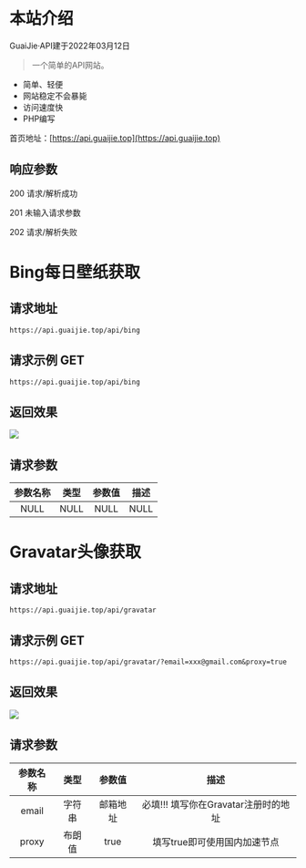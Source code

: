 # 本站介绍
GuaiJie·API建于2022年03月12日  

> 一个简单的API网站。

- 简单、轻便
- 网站稳定不会暴毙
- 访问速度快
- PHP编写

首页地址：[https://api.guaijie.top](https://api.guaijie.top)

## 响应参数
200 请求/解析成功

201 未输入请求参数

202 请求/解析失败

# Bing每日壁纸获取

## 请求地址
```
https://api.guaijie.top/api/bing
```

## 请求示例 GET
```
https://api.guaijie.top/api/bing
```

## 返回效果

<img src="https://api.guaijie.top/api/bing" >

## 请求参数

| 参数名称      | 类型 | 参数值 | 描述 |
| :-----------: | :-----------: | :-----------: | :-----------: |
| NULL   | NULL        | NULL   | NULL        |

# Gravatar头像获取

## 请求地址
```
https://api.guaijie.top/api/gravatar
```

## 请求示例 GET
```
https://api.guaijie.top/api/gravatar/?email=xxx@gmail.com&proxy=true
```

## 返回效果

<img src="https://api.guaijie.top/api/gravatar/?email=xxx@gmail.com&proxy=true" >

## 请求参数

| 参数名称      | 类型 | 参数值 | 描述 |
| :-----------: | :-----------: | :-----------: | :-----------: |
| email   | 字符串     | 邮箱地址 | 必填!!! 填写你在Gravatar注册时的地址 |
| proxy   | 布朗值     | true   | 填写true即可使用国内加速节点        |
